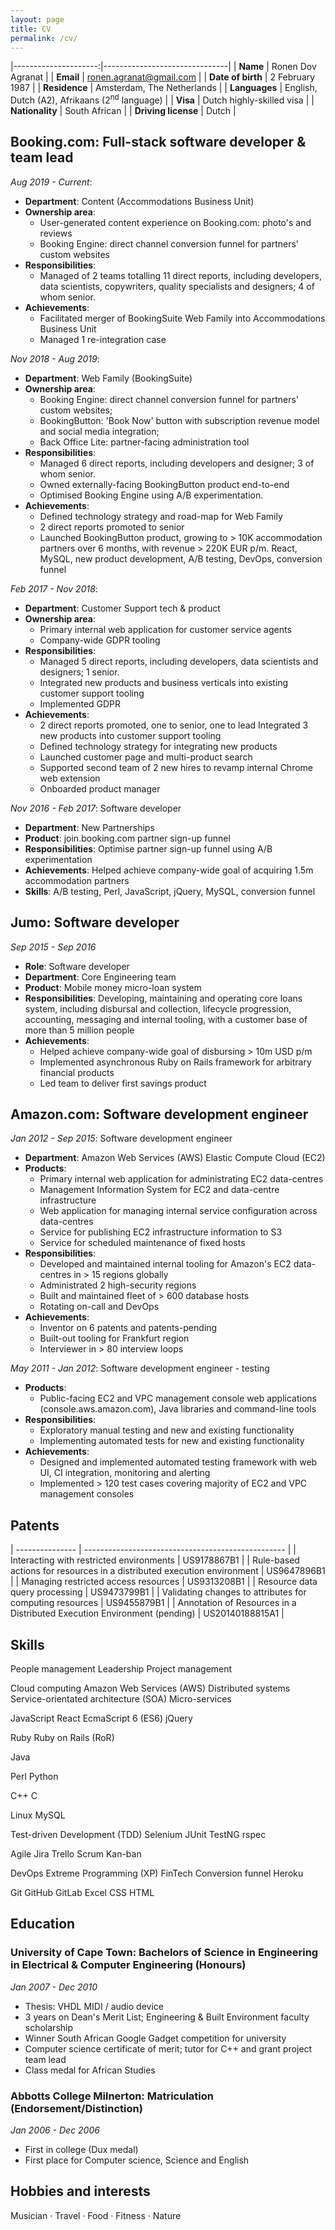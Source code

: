 ```yaml
---
layout: page
title: CV
permalink: /cv/
---
```


|---------------------:|-------------------------------|
| **Name**             | Ronen Dov Agranat             |
| **Email**            | ronen.agranat@gmail.com       |
| **Date of birth**    | 2 February 1987               |
| **Residence**        | Amsterdam, The Netherlands        |
| **Languages**        | English, Dutch (A2), Afrikaans (2<sup>nd</sup> language) |
| **Visa**             | Dutch highly-skilled visa     |
| **Nationality**      | South African                 |
| **Driving license** | Dutch                           |

## Booking.com: Full-stack software developer & team lead

*Aug 2019 - Current*: 

* **Department**: Content (Accommodations Business Unit)
* **Ownership area**: 
    * User-generated content experience on Booking.com: photo's and reviews
    * Booking Engine: direct channel conversion funnel for partners' custom websites
* **Responsibilities**:
    * Managed of 2 teams totalling 11 direct reports, including developers, data scientists, copywriters,
    quality specialists and designers; 4 of whom senior.
* **Achievements**:
    * Facilitated merger of BookingSuite Web Family into Accommodations Business Unit
    * Managed 1 re-integration case

*Nov 2018 - Aug 2019*:

* **Department**: Web Family (BookingSuite)
* **Ownership area**:
    * Booking Engine: direct channel conversion funnel for partners' custom websites;
    * BookingButton: 'Book Now' button with subscription revenue model and social media integration;
    * Back Office Lite: partner-facing administration tool
* **Responsibilities**:
    * Managed 6 direct reports, including developers and designer; 3 of whom senior.
    * Owned externally-facing BookingButton product end-to-end
    * Optimised Booking Engine using A/B experimentation.
* **Achievements**:
    * Defined technology strategy and road-map for Web Family
    * 2 direct reports promoted to senior
    * Launched BookingButton product, growing to > 10K accommodation partners over 6 months,
    with revenue > 220K EUR p/m.
React, MySQL, new product development, A/B testing, DevOps, conversion funnel

*Feb 2017 - Nov 2018*:

* **Department**: Customer Support tech & product
* **Ownership area**:
    * Primary internal web application for customer service agents
    * Company-wide GDPR tooling
* **Responsibilities**:
    * Managed 5 direct reports, including developers, data scientists and designers; 1 senior.
    * Integrated new products and business verticals into existing customer support tooling
    * Implemented GDPR
* **Achievements**:
    * 2 direct reports promoted, one to senior, one to lead
     Integrated 3 new products into customer support tooling
    * Defined technology strategy for integrating new products
    * Launched customer page and multi-product search
    * Supported second team of 2 new hires to revamp internal Chrome web extension
    * Onboarded product manager

*Nov 2016 - Feb 2017*: Software developer

* **Department**: New Partnerships
* **Product**: join.booking.com partner sign-up funnel
* **Responsibilities**: Optimise partner sign-up funnel using A/B experimentation
* **Achievements**: Helped achieve company-wide goal of acquiring 1.5m accommodation partners
* **Skills**: A/B testing, Perl, JavaScript, jQuery, MySQL, conversion funnel

## Jumo: Software developer

*Sep 2015 - Sep 2016*

* **Role**: Software developer 
* **Department**: Core Engineering team
* **Product**: Mobile money micro-loan system
* **Responsibilities**: Developing, maintaining and operating core loans system, including disbursal and collection,
lifecycle progression, accounting, messaging and internal tooling, with a customer base of more than 5 million people
* **Achievements**:
    * Helped achieve company-wide goal of disbursing > 10m USD p/m
    * Implemented asynchronous Ruby on Rails framework for arbitrary financial products
    * Led team to deliver first savings product

## Amazon.com: Software development engineer

*Jan 2012 - Sep 2015*: Software development engineer

* **Department**: Amazon Web Services (AWS) Elastic Compute Cloud (EC2)
* **Products**:
    * Primary internal web application for administrating EC2 data-centres
    * Management Information System for EC2 and data-centre infrastructure
    * Web application for managing internal service configuration across data-centres
    * Service for publishing EC2 infrastructure information to S3
    * Service for scheduled maintenance of fixed hosts
* **Responsibilities**:
    * Developed and maintained internal tooling for Amazon's EC2 data-centres in > 15 regions globally
    * Administrated 2 high-security regions
    * Built and maintained fleet of > 600 database hosts
    * Rotating on-call and DevOps
* **Achievements**:
    * Inventor on 6 patents and patents-pending
    * Built-out tooling for Frankfurt region
    * Interviewer in > 80 interview loops

*May 2011 - Jan 2012*: Software development engineer - testing

* **Products**:
    * Public-facing EC2 and VPC management console web applications (console.aws.amazon.com), Java libraries and
    command-line tools
* **Responsibilities**:
    * Exploratory manual testing and  new and existing functionality
    * Implementing automated tests for new and existing functionality
* **Achievements**:
    * Designed and implemented automated testing framework with web UI, CI integration, monitoring and alerting
    * Implemented > 120 test cases covering majority of EC2 and VPC management consoles

## Patents

| --------------- | -------------------------------------------------- |
| Interacting with restricted environments | US9178867B1 |
| Rule-based actions for resources in a distributed execution environment | US9647896B1 |
| Managing restricted access resources | US9313208B1 |
| Resource data query processing | US9473799B1 |
| Validating changes to attributes for computing resources | US9455879B1 |
| Annotation of Resources in a Distributed Execution Environment  (pending) | US20140188815A1 |

## Skills

<span class="badge">People management</span>
<span class="badge">Leadership</span>
<span class="badge">Project management</span>
<!-- -->
<span class="badge">Cloud computing</span>
<span class="badge">Amazon Web Services (AWS)</span>
<span class="badge">Distributed systems</span>
<span class="badge">Service-orientated architecture (SOA)</span>
<span class="badge">Micro-services</span>
<!-- -->
<span class="badge">JavaScript</span>
<span class="badge">React</span>
<span class="badge">EcmaScript 6 (ES6)</span>
<span class="badge">jQuery</span>
<!-- -->
<span class="badge">Ruby</span>
<span class="badge">Ruby on Rails (RoR)</span>
<!-- -->
<span class="badge">Java</span>
<!-- -->
<span class="badge">Perl</span>
<span class="badge">Python</span>
<!-- -->
<span class="badge">C++</span>
<span class="badge">C</span>
<!-- -->
<span class="badge">Linux</span>
<span class="badge">MySQL</span>
<!-- -->
<span class="badge">Test-driven Development (TDD)</span>
<span class="badge">Selenium</span>
<span class="badge">JUnit</span>
<span class="badge">TestNG</span>
<span class="badge">rspec</span>
<!-- -->
<span class="badge">Agile</span>
<span class="badge">Jira</span>
<span class="badge">Trello</span>
<span class="badge">Scrum</span>
<span class="badge">Kan-ban</span>
<!-- -->
<span class="badge">DevOps</span>
<span class="badge">Extreme Programming (XP)</span>
<span class="badge">FinTech</span>
<span class="badge">Conversion funnel</span>
<span class="badge">Heroku</span>
<!-- -->
<span class="badge">Git</span>
<span class="badge">GitHub</span>
<span class="badge">GitLab</span>
<span class="badge">Excel</span>
<span class="badge">CSS</span>
<span class="badge">HTML</span>

## Education

### University of Cape Town: Bachelors of Science in Engineering in Electrical & Computer Engineering (Honours)
*Jan 2007 - Dec 2010*
* Thesis: VHDL MIDI / audio device
* 3 years on Dean's Merit List; Engineering & Built Environment faculty scholarship
* Winner South African Google Gadget competition for university
* Computer science certificate of merit; tutor for C++ and grant project team lead
* Class medal for African Studies

### Abbotts College Milnerton: Matriculation (Endorsement/Distinction)
*Jan 2006 - Dec 2006*

* First in college (Dux medal)
* First place for Computer science, Science and English

## Hobbies and interests

Musician &middot; Travel &middot; Food &middot; Fitness &middot; Nature
